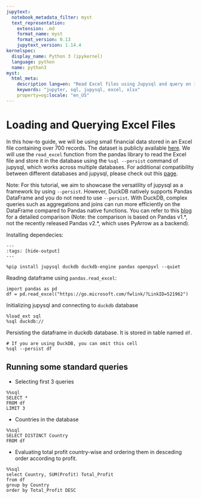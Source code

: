 ```yaml
---
jupytext:
  notebook_metadata_filter: myst
  text_representation:
    extension: .md
    format_name: myst
    format_version: 0.13
    jupytext_version: 1.14.4
kernelspec:
  display_name: Python 3 (ipykernel)
  language: python
  name: python3
myst:
  html_meta:
    description lang=en: "Read Excel files using Jupysql and query on it"
    keywords: "jupyter, sql, jupysql, excel, xlsx"
    property=og:locale: "en_US"
---
```


# Loading and Querying Excel Files

In this how-to guide, we will be using small financial data stored in an Excel file containing over 700 records. The dataset is publicly available [here](https://go.microsoft.com/fwlink/?LinkID=521962). We will use the `read_excel` function from the pandas library to read the Excel file and store it in the database using the `%sql --persist` command of jupysql, which works across multiple databases. For additional compatibility between different databases and jupysql, please check out this [page](https://jupysql.ploomber.io/en/latest/integrations/compatibility.html).

<!-- Note: DuckDB also has a native extension for loading Excel files. If you have a local installation of DuckDB, you can read directly from Excel files. To install the extension, please refer to this [article](https://duckdb.org/docs/extensions/overview).After installing the extension, you can load the  -->

Note: For this tutorial, we aim to showcase the versatility of jupysql as a framework by using `--persist`. However, DuckDB natively supports Pandas DataFrame and you do not need to use `--persist`. With DuckDB, complex queries such as aggregations and joins can run more efficiently on the DataFrame compared to Pandas native functions. You can refer to this [blog](https://duckdb.org/2021/05/14/sql-on-pandas.html) for a detailed comparison (Note: the comparison is based on Pandas v1.\*, not the recently released Pandas v2.\*, which uses PyArrow as a backend). 

Installing dependecies:

```{code-cell} ipython3
---
:tags: [hide-output]
---

%pip install jupysql duckdb duckdb-engine pandas openpyxl --quiet
```

Reading dataframe using `pandas.read_excel`: 

```{code-cell} ipython3
import pandas as pd
df = pd.read_excel("https://go.microsoft.com/fwlink/?LinkID=521962")
```

Initializing jupysql and connecting to `duckdb` database

```{code-cell} ipython3
%load_ext sql
%sql duckdb://
```

Persisting the dataframe in duckdb database. It is stored in table named `df`.
```{code-cell} ipython3
# If you are using DuckDB, you can omit this cell
%sql --persist df
```

## Running some standard queries
- Selecting first 3 queries
```{code-cell} ipython3
%%sql 
SELECT *
FROM df
LIMIT 3
```
- Countries in the database
```{code-cell} ipython3
%%sql 
SELECT DISTINCT Country
FROM df
``` 
- Evaluating total profit country-wise and ordering them in desceding order according to profit.
```{code-cell} ipython3
%%sql
select Country, SUM(Profit) Total_Profit
from df
group by Country
order by Total_Profit DESC
```